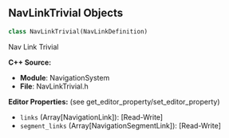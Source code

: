 ## NavLinkTrivial Objects

```python
class NavLinkTrivial(NavLinkDefinition)
```

Nav Link Trivial

**C++ Source:**

- **Module**: NavigationSystem
- **File**: NavLinkTrivial.h

**Editor Properties:** (see get_editor_property/set_editor_property)

- ``links`` (Array[NavigationLink]):  [Read-Write]
- ``segment_links`` (Array[NavigationSegmentLink]):  [Read-Write]

<a id="unreal.NavigationData"></a>